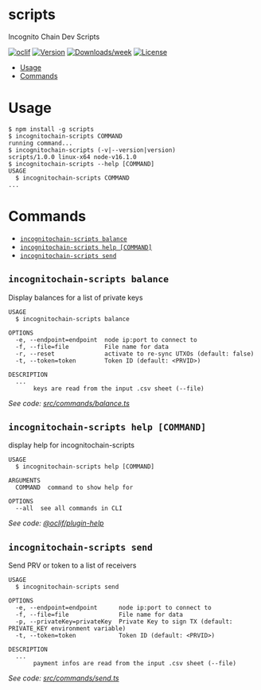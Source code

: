 scripts
=======

Incognito Chain Dev Scripts

[![oclif](https://img.shields.io/badge/cli-oclif-brightgreen.svg)](https://oclif.io)
[![Version](https://img.shields.io/npm/v/scripts.svg)](https://npmjs.org/package/scripts)
[![Downloads/week](https://img.shields.io/npm/dw/scripts.svg)](https://npmjs.org/package/scripts)
[![License](https://img.shields.io/npm/l/scripts.svg)](https://github.com/incognitochain/incognito-chain-web-js/blob/master/package.json)

<!-- toc -->
* [Usage](#usage)
* [Commands](#commands)
<!-- tocstop -->
# Usage
<!-- usage -->
```sh-session
$ npm install -g scripts
$ incognitochain-scripts COMMAND
running command...
$ incognitochain-scripts (-v|--version|version)
scripts/1.0.0 linux-x64 node-v16.1.0
$ incognitochain-scripts --help [COMMAND]
USAGE
  $ incognitochain-scripts COMMAND
...
```
<!-- usagestop -->
# Commands
<!-- commands -->
* [`incognitochain-scripts balance`](#incognitochain-scripts-balance)
* [`incognitochain-scripts help [COMMAND]`](#incognitochain-scripts-help-command)
* [`incognitochain-scripts send`](#incognitochain-scripts-send)

## `incognitochain-scripts balance`

Display balances for a list of private keys

```
USAGE
  $ incognitochain-scripts balance

OPTIONS
  -e, --endpoint=endpoint  node ip:port to connect to
  -f, --file=file          File name for data
  -r, --reset              activate to re-sync UTXOs (default: false)
  -t, --token=token        Token ID (default: <PRVID>)

DESCRIPTION
  ...
       keys are read from the input .csv sheet (--file)
```

_See code: [src/commands/balance.ts](https://github.com/incognitochain/incognito-chain-web-js/blob/v1.0.0/src/commands/balance.ts)_

## `incognitochain-scripts help [COMMAND]`

display help for incognitochain-scripts

```
USAGE
  $ incognitochain-scripts help [COMMAND]

ARGUMENTS
  COMMAND  command to show help for

OPTIONS
  --all  see all commands in CLI
```

_See code: [@oclif/plugin-help](https://github.com/oclif/plugin-help/blob/v3.2.2/src/commands/help.ts)_

## `incognitochain-scripts send`

Send PRV or token to a list of receivers

```
USAGE
  $ incognitochain-scripts send

OPTIONS
  -e, --endpoint=endpoint      node ip:port to connect to
  -f, --file=file              File name for data
  -p, --privateKey=privateKey  Private Key to sign TX (default: PRIVATE_KEY environment variable)
  -t, --token=token            Token ID (default: <PRVID>)

DESCRIPTION
  ...
       payment infos are read from the input .csv sheet (--file)
```

_See code: [src/commands/send.ts](https://github.com/incognitochain/incognito-chain-web-js/blob/v1.0.0/src/commands/send.ts)_
<!-- commandsstop -->
